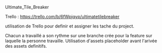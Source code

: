Ultimate_Tile_Breaker

Trello : https://trello.com/b/6fWpjqyp/ultimatetilebreaker

utilisation de Trello pour definir et assigner les tache du project.

Chacun a travaillé a son rythme sur une branche crée pour la feature sur laquelle la personne travaille.
Utilisation d'assets placeholder avant l'arivée des assets definitifs.